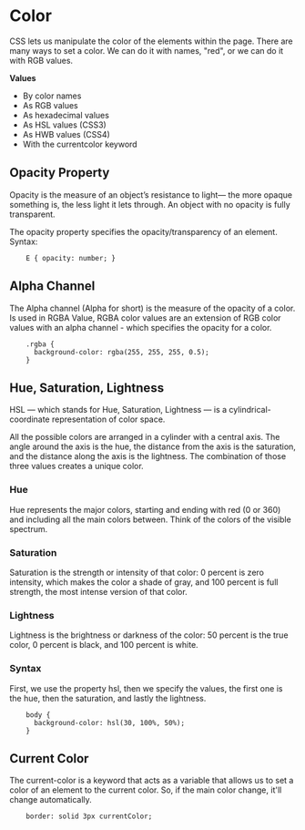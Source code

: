 # Color

CSS lets us manipulate the color of the elements within the page. There are many ways to set a color. We can do it with names, "red", or we can do it with RGB values.

**Values**

- By color names
- As RGB values
- As hexadecimal values
- As HSL values (CSS3)
- As HWB values (CSS4)
- With the currentcolor keyword

## Opacity Property

Opacity is the measure of an object’s resistance to light— the more opaque something is, the less light it lets through. An object with no opacity is fully transparent.

The opacity property specifies the opacity/transparency of an element. Syntax:

```
	E { opacity: number; }
```

## Alpha Channel

The Alpha channel (Alpha for short) is the measure of the opacity of a color. Is used in RGBA Value, RGBA color values are an extension of RGB color values with an alpha channel - which specifies the opacity for a color.

```
	.rgba {
	  background-color: rgba(255, 255, 255, 0.5);
	}
```

## Hue, Saturation, Lightness

HSL — which stands for Hue, Saturation, Lightness — is a cylindrical-coordinate representation of color space.

All the possible colors are arranged in a cylinder with a central axis. The angle around the axis is the hue, the distance from the axis is the saturation, and the distance along the axis is the lightness. The combination of those three values creates a unique color.

### Hue

Hue represents the major colors, starting and ending with red (0 or 360) and including all the main colors between. Think of the colors of the visible spectrum.

### Saturation

Saturation is the strength or intensity of that color: 0 percent is zero intensity, which makes the color a shade of gray, and 100 percent is full strength, the most intense version of that color.

### Lightness

Lightness is the brightness or darkness of the color: 50 percent is the true color, 0 percent is black, and 100 percent is white.

### Syntax

First, we use the property hsl, then we specify the values, the first one is the hue, then the saturation, and lastly the lightness.

```
	body {
	  background-color: hsl(30, 100%, 50%);
	}
```

## Current Color

The current-color is a keyword that acts as a variable that allows us to set a color of an element to the current color. So, if the main color change, it'll change automatically.

```
	border: solid 3px currentColor;
```
